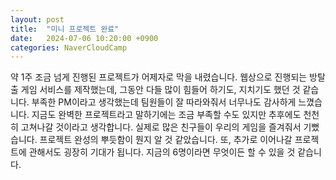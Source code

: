 ```yaml
---
layout: post
title:  "미니 프로젝트 완료"
date:   2024-07-06 10:20:00 +0900
categories: NaverCloudCamp
---
```

약 1주 조금 넘게 진행된 프로젝트가 어제자로 막을 내렸습니다.
웹상으로 진행되는 방탈출 게임 서비스를 제작했는데, 
그동안 다들 많이 힘들어 하기도, 지치기도 했던 것 같습니다.
부족한 PM이라고 생각했는데 팀원들이 잘 따라와줘서 너무나도 감사하게 느꼈습니다.
지금도 완벽한 프로젝트라고 말하기에는 조금 부족할 수도 있지만
추후에도 천천히 고쳐나갈 것이라고 생각합니다.
실제로 많은 친구들이 우리의 게임을 즐겨줘서 기뻤습니다.
프로젝트 완성의 뿌듯함이 뭔지 알 것 같았습니다.
또, 추가로 이어나갈 프로젝트에 관해서도 굉장히 기대가 됩니다.
지금의 6명이라면 무엇이든 할 수 있을 것 같습니다.
